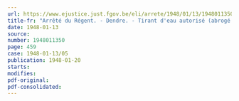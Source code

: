 ```yaml
---
url: https://www.ejustice.just.fgov.be/eli/arrete/1948/01/13/1948011350/justel
title-fr: "Arrêté du Régent. - Dendre. - Tirant d'eau autorisé (abrogé par AR 07-09-1950, art. 4)"
date: 1948-01-13
source:
number: 1948011350
page: 459
case: 1948-01-13/05
publication: 1948-01-20
starts:
modifies:
pdf-original:
pdf-consolidated:
---
```


